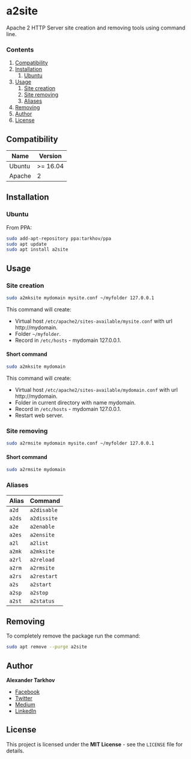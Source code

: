 # a2site

Apache 2 HTTP Server site creation and removing tools using command line.

### Contents

1. [Compatibility](#compatibility)
2. [Installation](#installation)
   1. [Ubuntu](#ubuntu)
3. [Usage](#usage)
   1. [Site creation](#site-creation)
   2. [Site removing](#site-removing)
   3. [Aliases](#aliases)
4. [Removing](#removing)
5. [Author](#author)
6. [License](#license)

## Compatibility

Name | Version
------- | -------
Ubuntu | >= 16.04
Apache | 2

## Installation

### Ubuntu

From PPA:

```bash
sudo add-apt-repository ppa:tarkhov/ppa
sudo apt update
sudo apt install a2site
```

## Usage

### Site creation

```bash
sudo a2mksite mydomain mysite.conf ~/myfolder 127.0.0.1
```

This command will create:

* Virtual host `/etc/apache2/sites-available/mysite.conf` with url http://mydomain.
* Folder `~/myfolder`.
* Record in `/etc/hosts` - mydomain   127.0.0.1.

#### Short command

```bash
sudo a2mksite mydomain
```

This command will create:

* Virtual host `/etc/apache2/sites-available/mydomain.conf` with url http://mydomain.
* Folder in current directory with name mydomain.
* Record in `/etc/hosts` - mydomain   127.0.0.1.
* Restart web server.

### Site removing

```bash
sudo a2rmsite mydomain mysite.conf ~/myfolder 127.0.0.1
```

#### Short command

```bash
sudo a2rmsite mydomain
```

### Aliases

Alias | Command
------- | -------
`a2d` | `a2disable`
`a2ds` | `a2dissite`
`a2e` | `a2enable`
`a2es` | `a2ensite`
`a2l` | `a2list`
`a2mk` | `a2mksite`
`a2rl` | `a2reload`
`a2rm` | `a2rmsite`
`a2rs` | `a2restart`
`a2s` | `a2start`
`a2sp` | `a2stop`
`a2st` | `a2status`

## Removing

To completely remove the package run the command:

```bash
sudo apt remove --purge a2site
```

## Author

**Alexander Tarkhov**

* [Facebook](https://www.facebook.com/alex.tarkhov)
* [Twitter](https://twitter.com/alextarkhov)
* [Medium](https://medium.com/@tarkhov)
* [LinkedIn](https://www.linkedin.com/in/tarkhov/)

## License

This project is licensed under the **MIT License** - see the `LICENSE` file for details.
